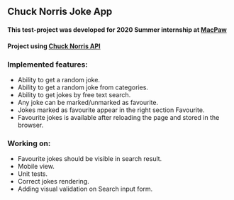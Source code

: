## Chuck Norris Joke App

#### This test-project was developed for 2020 Summer internship at [MacPaw](https://macpaw.com/careers/front-end-intern)

#### Project using [Chuck Norris API](https://api.chucknorris.io/) 

### Implemented features:
- Ability to get a random joke.
- Ability to get a random joke from categories.
- Ability to get jokes by free text search.
- Any joke can be marked/unmarked as favourite.
- Jokes marked as favourite appear in the right section Favourite.
- Favourite jokes is available after reloading the page and stored in the browser.

### Working on:
- Favourite jokes should be visible in search result.
- Mobile view.
- Unit tests.
- Correct jokes rendering.
- Adding visual validation on Search input form.